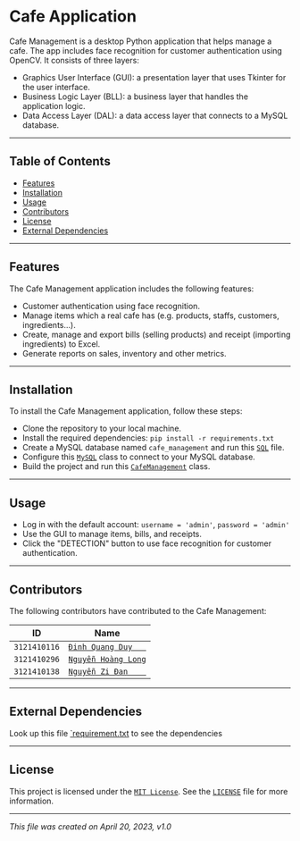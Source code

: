 # Cafe Application
Cafe Management is a desktop Python application that helps manage a cafe.
The app includes face recognition for customer authentication using OpenCV.
It consists of three layers:<br>
- Graphics User Interface (GUI): a presentation layer that uses Tkinter for the user interface.
- Business Logic Layer (BLL): a business layer that handles the application logic.
- Data Access Layer (DAL): a data access layer that connects to a MySQL database.

___

## Table of Contents
- [Features](#features)
- [Installation](#installation)
- [Usage](#usage)
- [Contributors](#contributors)
- [License](#license)
- [External Dependencies](#external-dependencies)

___

## Features
The Cafe Management application includes the following features:
- Customer authentication using face recognition.
- Manage items which a real cafe has (e.g. products, staffs, customers, ingredients...).
- Create, manage and export bills (selling products) and receipt (importing ingredients) to Excel.
- Generate reports on sales, inventory and other metrics.

___

## Installation
To install the Cafe Management application, follow these steps:
- Clone the repository to your local machine.
- Install the required dependencies: `pip install -r requirements.txt`
- Create a MySQL database named `cafe_management` and run this [`SQL`](cafe_application/database/cafe_db.sql) file.
- Configure this [`MySQL`](cafe_application/src/DAL/MySQL.py) class to connect to your MySQL database.
- Build the project and run this [`CafeManagement`](cafe_application/src/main/CafeApplication.py) class.

___

## Usage
- Log in with the default account: `username = 'admin'`, `password = 'admin'`
- Use the GUI to manage items, bills, and receipts.
- Click the "DETECTION" button to use face recognition for customer authentication.

___

## Contributors
The following contributors have contributed to the Cafe Management:

| **ID**       | **Name**                                              |
|--------------|-------------------------------------------------------|
| `3121410116` | [`Đinh Quang Duy   `](https://github.com/quangduy201) |
| `3121410296` | [`Nguyễn Hoàng Long`](https://github.com/LongBOTT)    |
| `3121410138` | [`Nguyễn Zi Đan    `](https://github.com/zidan63)     |

___

## External Dependencies
Look up this file [`requirement.txt](requirements.txt) to see the dependencies

___

## License
This project is licensed under the [`MIT License`](https://opensource.org/licenses/MIT).
See the [`LICENSE`](LICENSE) file for more information.

___

_This file was created on April 20, 2023, v1.0_
